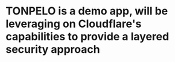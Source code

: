 # TONPELO is a demo app, will be leveraging on Cloudflare's capabilities to provide a layered security approach